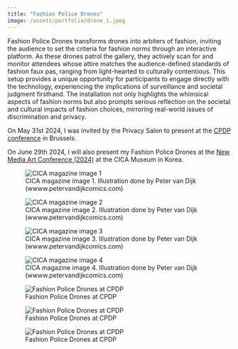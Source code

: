 ```yaml
---
title: "Fashion Police Drones"
image: /assets/portfolio/drone_1.jpeg
---
```

Fashion Police Drones transforms drones into arbiters of fashion, inviting the audience to set the criteria for fashion norms through an interactive platform. As these drones patrol the gallery, they actively scan for and monitor attendees whose attire matches the audience-defined standards of fashion faux pas, ranging from light-hearted to culturally contentious. This setup provides a unique opportunity for participants to engage directly with the technology, experiencing the implications of surveillance and societal judgment firsthand. The installation not only highlights the whimsical aspects of fashion norms but also prompts serious reflection on the societal and cultural impacts of fashion choices, mirroring real-world issues of discrimination and privacy.


On May 31st 2024, I was invited by the Privacy Salon to present at the [CPDP conference](https://www.cpdpconferences.org/archive) in Brussels.


On June 29th 2024, I will also present my Fashion Police Drones at the [New Media Art Conference (2024)](https://cicamuseum.com/new-media-art-2024/) at the CICA Museum in Korea. 


<div class="row justify-content-center">
  <figure class="col-6">
    <img class="img-fluid rounded-left rounded-right shadow-sm mx-auto d-block" src="../../../assets/portfolio/crossdress.jpg" alt="CICA magazine image 1" style="max-height: 400px; width: auto;">
    <figcaption class="mt-2 text-center image-caption">CICA magazine image 1. Illustration done by Peter van Dijk (wwww.petervandijkcomics.com)</figcaption>
  </figure>
</div>

<div class="row justify-content-center">
  <figure class="col-6">
    <img class="img-fluid rounded-left rounded-right shadow-sm mx-auto d-block" src="../../../assets/portfolio/hijab.jpg" alt="CICA magazine image 2" style="max-height: 400px; width: auto;">
    <figcaption class="mt-2 text-center image-caption">CICA magazine image 2. Illustration done by Peter van Dijk (wwww.petervandijkcomics.com)</figcaption>
  </figure>
</div>

<div class="row justify-content-center">
  <figure class="col-6">
    <img class="img-fluid rounded-left rounded-right shadow-sm mx-auto d-block" src="../../../assets/portfolio/burka.jpg" alt="CICA magazine image 3" style="max-height: 400px; width: auto;">
    <figcaption class="mt-2 text-center image-caption">CICA magazine image 3. Illustration done by Peter van Dijk (wwww.petervandijkcomics.com)</figcaption>
  </figure>
</div>

<div class="row justify-content-center">
  <figure class="col-6">
    <img class="img-fluid rounded-left rounded-right shadow-sm mx-auto d-block" src="../../../assets/portfolio/socksnsandals.jpg" alt="CICA magazine image 4" style="max-height: 400px; width: auto;">
    <figcaption class="mt-2 text-center image-caption">CICA magazine image 4. Illustration done by Peter van Dijk (wwww.petervandijkcomics.com)</figcaption>
  </figure>
</div>

<div class="row justify-content-center">
  <figure class="col-6">
    <img class="img-fluid rounded-left rounded-right shadow-sm mx-auto d-block" src="../../../assets/portfolio/drone_5.png" alt="Fashion Police Drones at CPDP" style="max-height: 400px; width: auto;">
    <figcaption class="mt-2 text-center image-caption">Fashion Police Drones at CPDP</figcaption>
  </figure>
</div>

<div class="row justify-content-center">
  <figure class="col-6">
    <img class="img-fluid rounded-left rounded-right shadow-sm mx-auto d-block" src="../../../assets/portfolio/drone_1.jpeg" alt="Fashion Police Drones at CPDP" style="max-height: 400px; width: auto;">
    <figcaption class="mt-2 text-center image-caption">Fashion Police Drones at CPDP</figcaption>
  </figure>
</div>

<div class="row justify-content-center">
  <figure class="col-6">
    <img class="img-fluid rounded-left rounded-right shadow-sm mx-auto d-block" src="../../../assets/portfolio/drone_2.jpeg" alt="Fashion Police Drones at CPDP" style="max-height: 400px; width: auto;">
    <figcaption class="mt-2 text-center image-caption">Fashion Police Drones at CPDP</figcaption>
  </figure>
</div>

